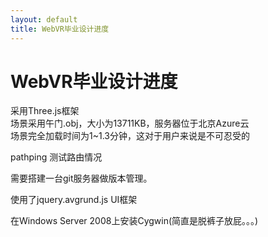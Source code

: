 ```yaml
---
layout: default
title: WebVR毕业设计进度
---
```

# WebVR毕业设计进度

采用Three.js框架  
场景采用午门.obj，大小为13711KB，服务器位于北京Azure云  
场景完全加载时间为1~1.3分钟，这对于用户来说是不可忍受的

pathping 测试路由情况

需要搭建一台git服务器做版本管理。

使用了jquery.avgrund.js UI框架

在Windows Server 2008上安装Cygwin(简直是脱裤子放屁。。。)

